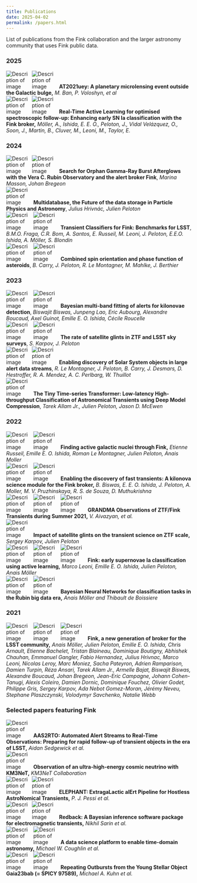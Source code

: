 ```yaml
---
title: Publications
date: 2025-04-02
permalink: /papers.html
---
```


<head>
    <meta charset="UTF-8">
    <meta name="viewport" content="width=device-width, initial-scale=1.0">
    <title>Clickable Image with Text</title>
    <style>
        .text-with-image img {
            max-width: 60px; /* Set a max width for the image */
            margin: 0px;
            margin-right: 10px; /* Space between image and text */
            display: inline-block; /* Ensure the image is treated as an inline element */
        }
        </style>
</head>

List of publications from the Fink collaboration and the larger astronomy community that uses Fink public data.

### 2025

<div class="text-with-image">
    <a href="https://arxiv.org/abs/2503.22331" target="_blank"><img src="https://img.shields.io/static/v1?label=&message=arxiv&color=critical&style=plastic&logo=fing&logoColor=white" alt="Description of image"></a><a href="https://doi.org/10.1051/0004-6361/202554236" target="_blank"><img src="https://img.shields.io/static/v1?label=&message=AA&color=blue&style=plastic&logo=&logoColor=white" alt="Description of image"></a>
    <b>AT2021uey: A planetary microlensing event outside the Galactic bulge,</b> <i> M. Ban, P. Voloshyn, et al</i>
</div>

<div class="text-with-image">
    <a href="https://arxiv.org/abs/2502.19555" target="_blank"><img src="https://img.shields.io/static/v1?label=&message=arxiv&color=critical&style=plastic&logo=fing&logoColor=white" alt="Description of image"></a><a href="https://doi.org/10.1017/pasa.2025.20" target="_blank"><img src="https://img.shields.io/static/v1?label=&message=PASA&color=blue&style=plastic&logo=&logoColor=white" alt="Description of image"></a>
    <b>Real-Time Active Learning for optimised spectroscopic follow-up: Enhancing early SN Ia classification with the Fink broker,</b> <i> Möller, A., Ishida, E. E. O., Peloton, J., Vidal Velázquez, O., Soon, J., Martin, B., Cluver, M., Leoni, M., Taylor, E.</i>
</div>

### 2024

<div class="text-with-image">
    <a href="https://arxiv.org/abs/2412.05061" target="_blank"><img src="https://img.shields.io/static/v1?label=&message=arxiv&color=critical&style=plastic&logo=fing&logoColor=white" alt="Description of image"></a><a href="https://cds.cern.ch/record/2884741" target="_blank"><img src="https://img.shields.io/static/v1?label=&message=Moriond VHEPU&color=blue&style=plastic&logo=&logoColor=white" alt="Description of image"></a>
    <b>Search for Orphan Gamma-Ray Burst Afterglows with the Vera C. Rubin Observatory and the alert broker Fink</b>,
    <i>Marina Masson, Johan Bregeon</i>
</div>

<div class="text-with-image">
    <a href="https://www.epj-conferences.org/articles/epjconf/pdf/2024/05/epjconf_chep2024_01039.pdf" target="_blank"><img src="https://img.shields.io/static/v1?label=&message=CHEP2023&color=blue&style=plastic&logo=fing&logoColor=white" alt="Description of image"></a>
    <b>Multidatabase, the Future of the data storage in Particle Physics and Astronomy</b>, <i>Julius Hrivnác, Julien Peloton</i>
</div>

<div class="text-with-image">
    <a href="https://arxiv.org/abs/2404.08798" target="_blank"><img src="https://img.shields.io/static/v1?label=&message=arxiv&color=critical&style=plastic&logo=fing&logoColor=white" alt="Description of image"></a> <a href="https://doi.org/10.1051/0004-6361/202450370" target="_blank"><img src="https://img.shields.io/static/v1?label=&message=AA&color=blue&style=plastic&logo=&logoColor=white" alt="Description of image"></a>
    <b>Transient Classifiers for Fink: Benchmarks for LSST</b>,
    <i>B.M.O. Fraga, C.R. Bom, A. Santos, E. Russeil, M. Leoni, J. Peloton, E.E.O. Ishida, A. Möller, S. Blondin</i>
</div>

<div class="text-with-image">
    <a href="https://arxiv.org/abs/2403.20179" target="_blank"><img src="https://img.shields.io/static/v1?label=&message=arxiv&color=critical&style=plastic&logo=fing&logoColor=white" alt="Description of image"></a> <a href="https://doi.org/10.1051/0004-6361/202449789" target="_blank"><img src="https://img.shields.io/static/v1?label=&message=AA&color=blue&style=plastic&logo=&logoColor=white" alt="Description of image"></a>
    <b>Combined spin orientation and phase function of asteroids</b>,
    <i>B. Carry, J. Peloton, R. Le Montagner, M. Mahlke, J. Berthier</i>
</div>

### 2023

<div class="text-with-image">
    <a href="https://arxiv.org/abs/2311.04845" target="_blank"><img src="https://img.shields.io/static/v1?label=&message=arxiv&color=critical&style=plastic&logo=fing&logoColor=white" alt="Description of image"></a> <a href="https://neurips.cc/virtual/2023/76211" target="_blank"><img src="https://img.shields.io/static/v1?label=&message=neurips&color=blue&style=plastic&logo=&logoColor=white" alt="Description of image"></a>
    <b>Bayesian multi-band fitting of alerts for kilonovae detection</b>,
    <i>Biswajit Biswas, Junpeng Lao, Eric Aubourg, Alexandre Boucaud, Axel Guinot, Emille E. O. Ishida, Cécile Roucelle</i>
</div>

<div class="text-with-image">
    <a href="https://arxiv.org/abs/2310.17322" target="_blank"><img src="https://img.shields.io/static/v1?label=&message=arxiv&color=critical&style=plastic&logo=fing&logoColor=white" alt="Description of image"></a> <a href="https://doi.org/10.31577/caosp.2023.53.4.69" target="_blank"><img src="https://img.shields.io/static/v1?label=&message=CAOSP&color=blue&style=plastic&logo=&logoColor=white" alt="Description of image"></a>
    <b>The rate of satellite glints in ZTF and LSST sky surveys</b>,
    <i>S. Karpov, J. Peloton</i>
</div>

<div class="text-with-image">
    <a href="https://arxiv.org/abs/2305.01123" target="_blank"><img src="https://img.shields.io/static/v1?label=&message=arxiv&color=critical&style=plastic&logo=fing&logoColor=white" alt="Description of image"></a><a href="https://doi.org/10.1051/0004-6361/202346905" target="_blank"><img src="https://img.shields.io/static/v1?label=&message=AA&color=blue&style=plastic&logo=&logoColor=white" alt="Description of image"></a>
    <b>Enabling discovery of Solar System objects in large alert data streams</b>,
    <i>R. Le Montagner, J. Peloton, B. Carry, J. Desmars, D. Hestroffer, R. A. Mendez, A. C. Perlbarg, W. Thuillot</i>
</div>

<div class="text-with-image">
    <a href="https://arxiv.org/abs/2303.08951" target="_blank"><img src="https://img.shields.io/static/v1?label=&message=arxiv&color=critical&style=plastic&logo=fing&logoColor=white" alt="Description of image"></a>
    <b>The Tiny Time-series Transformer: Low-latency High-throughput Classification of Astronomical Transients using Deep Model Compression</b>,
    <i>Tarek Allam Jr., Julien Peloton, Jason D. McEwen</i>
</div>


### 2022

<div class="text-with-image">
    <a href="https://arxiv.org/abs/2211.10987" target="_blank"><img src="https://img.shields.io/static/v1?label=&message=arxiv&color=critical&style=plastic&logo=fing&logoColor=white" alt="Description of image"></a> <a href="https://neurips.cc/virtual/2022/event/57026" target="_blank"><img src="https://img.shields.io/static/v1?label=&message=neurips&color=blue&style=plastic&logo=&logoColor=white" alt="Description of image"></a> <b>Finding active galactic nuclei through Fink,</b><i> Etienne Russeil, Emille E. O. Ishida, Roman Le Montagner, Julien Peloton, Anais Moller</i>
</div>

<div class="text-with-image">
    <a href="https://arxiv.org/abs/2210.17433" target="_blank"><img src="https://img.shields.io/static/v1?label=&message=arxiv&color=critical&style=plastic&logo=fing&logoColor=white" alt="Description of image"></a> <a href="https://doi.org/10.1051/0004-6361/202245340" target="_blank"><img src="https://img.shields.io/static/v1?label=&message=AA&color=blue&style=plastic&logo=&logoColor=white" alt="Description of image"></a> <b>Enabling the discovery of fast transients: A kilonova science module for the Fink broker,</b><i> B. Biswas, E. E. O. Ishida, J. Peloton, A. Moller, M. V. Pruzhinskaya, R. S. de Souza, D. Muthukrishna</i>
</div>

<div class="text-with-image">
    <a href="https://arxiv.org/abs/2202.09766" target="_blank"><img src="https://img.shields.io/static/v1?label=&message=arxiv&color=critical&style=plastic&logo=fing&logoColor=white" alt="Description of image"></a> <a href="https://doi.org/10.1093/mnras/stac2054" target="_blank"><img src="https://img.shields.io/static/v1?label=&message=mnras&color=blue&style=plastic&logo=&logoColor=white" alt="Description of image"></a> <a href="https://github.com/astrolabsoftware/fink_grandma_kn" target="_blank"><img src="https://img.shields.io/static/v1?label=&message=data&color=orange&style=plastic&logo=&logoColor=white" alt="Description of image"></a>
    <b>GRANDMA Observations of ZTF/Fink Transients during Summer 2021,</b><i> V. Aivazyan, et al.</i>
</div>

<div class="text-with-image">
    <a href="https://arxiv.org/abs/2202.05719" target="_blank"><img src="https://img.shields.io/static/v1?label=&message=arxiv&color=critical&style=plastic&logo=fing&logoColor=white" alt="Description of image"></a>
    <b>Impact of satellite glints on the transient science on ZTF scale,</b><i> Sergey Karpov, Julien Peloton</i>
</div>

<div class="text-with-image">
    <a href="https://arxiv.org/abs/2111.11438" target="_blank"><img src="https://img.shields.io/static/v1?label=&message=arxiv&color=critical&style=plastic&logo=fing&logoColor=white" alt="Description of image"></a>
    <a href="https://doi.org/10.1051/0004-6361/202142715" target="_blank"><img src="https://img.shields.io/static/v1?label=&message=A%26A&color=blue&style=plastic&logo=&logoColor=white" alt="Description of image"></a>
    <a href="https://doi.org/10.5281/zenodo.5645609" target="_blank"><img src="https://img.shields.io/static/v1?label=&message=zenodo&color=green&style=plastic&logo=&logoColor=white" alt="Description of image"></a>
    <b>Fink: early supernovae Ia classification using active learning,</b><i> Marco Leoni, Emille E. O. Ishida, Julien Peloton, Anais Möller</i>
</div>

<div class="text-with-image">
    <a href="https://arxiv.org/pdf/2207.04578" target="_blank"><img src="https://img.shields.io/static/v1?label=&message=arxiv&color=critical&style=plastic&logo=fing&logoColor=white" alt="Description of image"></a>
    <a href="https://ml4astro.github.io/icml2022/" target="_blank"><img src="https://img.shields.io/static/v1?label=&message=ICML&color=blue&style=plastic&logo=&logoColor=white" alt="Description of image"></a>
    <b>Bayesian Neural Networks for classification tasks in the Rubin big data era,</b><i> Anais Möller and Thibault de Boissiere</i>
</div>

### 2021

<div class="text-with-image">
    <a href="https://arxiv.org/abs/2009.10185" target="_blank"><img src="https://img.shields.io/static/v1?label=&message=arxiv&color=critical&style=plastic&logo=fing&logoColor=white" alt="Description of image"></a>
    <a href="https://doi.org/10.1093/mnras/staa3602" target="_blank"><img src="https://img.shields.io/static/v1?label=&message=mnras&color=blue&style=plastic&logo=&logoColor=white" alt="Description of image"></a>
    <a href="https://doi.org/10.5281/zenodo.4036589" target="_blank"><img src="https://img.shields.io/static/v1?label=&message=zenodo&color=green&style=plastic&logo=&logoColor=white" alt="Description of image"></a>
    <b>Fink, a new generation of broker for the LSST community,</b><i> Anais Möller, Julien Peloton, Emille E. O. Ishida, Chris Arnault, Etienne Bachelet, Tristan Blaineau, Dominique Boutigny, Abhishek Chauhan, Emmanuel Gangler, Fabio Hernandez, Julius Hrivnac, Marco Leoni, Nicolas Leroy, Marc Moniez, Sacha Pateyron, Adrien Ramparison, Damien Turpin, Réza Ansari, Tarek Allam Jr., Armelle Bajat, Biswajit Biswas, Alexandre Boucaud, Johan Bregeon, Jean-Eric Campagne, Johann Cohen-Tanugi, Alexis Coleiro, Damien Dornic, Dominique Fouchez, Olivier Godet, Philippe Gris, Sergey Karpov, Ada Nebot Gomez-Moran, Jérémy Neveu, Stephane Plaszczynski, Volodymyr Savchenko, Natalie Webb</i>
</div>


### Selected papers featuring Fink

<div class="text-with-image">
    <a href="https://arxiv.org/abs/2501.06968" target="_blank"><img src="https://img.shields.io/static/v1?label=&message=arxiv&color=critical&style=plastic&logo=fing&logoColor=white" alt="Description of image"></a>
    <b>AAS2RTO: Automated Alert Streams to Real-Time Observations: Preparing for rapid follow-up of transient objects in the era of LSST,</b> <i>Aidan Sedgewick et al.</i>
</div>

<div class="text-with-image">
    <a href="https://doi.org/10.1038/s41586-024-08543-1" target="_blank"><img src="https://img.shields.io/static/v1?label=&message=Nature&color=blue&style=plastic&logo=&logoColor=white" alt="Description of image"></a>
    <b>Observation of an ultra-high-energy cosmic neutrino with KM3NeT,</b> <i>KM3NeT Collaboration</i>
</div>


<div class="text-with-image">
    <a href="https://arxiv.org/abs/2404.18165" target="_blank"><img src="https://img.shields.io/static/v1?label=&message=arxiv&color=critical&style=plastic&logo=fing&logoColor=white" alt="Description of image"></a><a href="https://doi.org/10.1051/0004-6361/202450535" target="_blank"><img src="https://img.shields.io/static/v1?label=&message=AA&color=blue&style=plastic&logo=&logoColor=white" alt="Description of image"></a>
    <b>ELEPHANT: ExtragaLactic alErt Pipeline for Hostless AstroNomical Transients,</b> <i> P. J. Pessi et al.</i>
</div>

<div class="text-with-image">
    <a href="https://arxiv.org/abs/2308.12806" target="_blank"><img src="https://img.shields.io/static/v1?label=&message=arxiv&color=critical&style=plastic&logo=fing&logoColor=white" alt="Description of image"></a><a href="https://doi.org/10.1093/mnras/stae1238" target="_blank"><img src="https://img.shields.io/static/v1?label=&message=MNRAS&color=blue&style=plastic&logo=&logoColor=white" alt="Description of image"></a>
    <b>Redback: A Bayesian inference software package for electromagnetic transients,</b><i> Nikhil Sarin et al.</i>
</div>

<div class="text-with-image">
    <a href="https://arxiv.org/abs/2305.00108" target="_blank"><img src="https://img.shields.io/static/v1?label=&message=arxiv&color=critical&style=plastic&logo=fing&logoColor=white" alt="Description of image"></a>
    <a href="https://ui.adsabs.harvard.edu/link_gateway/2023ApJS..267...31C/doi:10.3847/1538-4365/acdee1" target="_blank"><img src="https://img.shields.io/static/v1?label=&message=ApJS&color=blue&style=plastic&logo=&logoColor=white" alt="Description of image"></a>
    <b>A data science platform to enable time-domain astronomy,</b><i> Michael W. Coughlin et al.</i>
</div>

<div class="text-with-image">
    <a href="https://arxiv.org/abs/2303.09409" target="_blank"><img src="https://img.shields.io/static/v1?label=&message=arxiv&color=critical&style=plastic&logo=fing&logoColor=white" alt="Description of image"></a>
    <a href="https://doi.org/10.3847/2515-5172/acc4c9" target="_blank"><img src="https://img.shields.io/static/v1?label=&message=RNAAS&color=blue&style=plastic&logo=&logoColor=white" alt="Description of image"></a>
    <b>Repeating Outbursts from the Young Stellar Object Gaia23bab (= SPICY 97589),</b><i> Michael A. Kuhn et al.</i>
</div>

